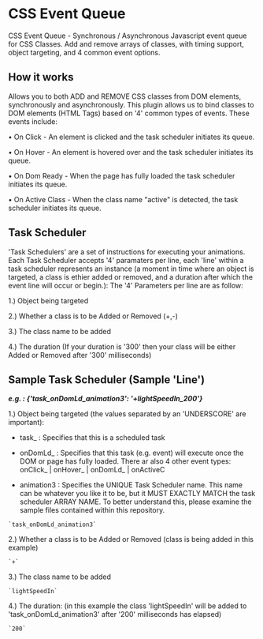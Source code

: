 CSS Event Queue
===============

CSS Event Queue - Synchronous / Asynchronous Javascript event queue for CSS Classes. Add and remove arrays of classes, with timing support, object targeting, and 4 common event options.


## How it works

Allows you to both ADD and REMOVE CSS classes from DOM elements, synchronously and asynchronously.  This plugin allows us to bind classes to DOM elements (HTML Tags) based on '4' common types of events. These events include:
  
  • On Click - An element is clicked and the task scheduler initiates its queue.
  
  • On Hover - An element is hovered over and the task scheduler initiates its queue.
  
  • On Dom Ready - When the page has fully loaded the task scheduler initiates its queue.
  
  • On Active Class - When the class name "active" is detected, the task scheduler initiates its queue.
  
  
## Task Scheduler
'Task Schedulers' are a set of instructions for executing your animations. Each Task Scheduler accepts '4' paramaters per line, each 'line' within a task scheduler represents an instance (a moment in time where an object is targeted, a class is ethier added or removed, and a duration after which the event line will occur or begin.): The '4' Parameters per line are as follow:

  1.) Object being targeted
  
  2.) Whether a class is to be Added or Removed (+,-)
  
  3.) The class name to be added
  
  4.) The duration (If your duration is '300' then your class will be either Added or Removed after '300' milliseconds)


## Sample Task Scheduler (Sample 'Line')

***e.g. : {'task_onDomLd_animation3': '+lightSpeedIn_200'}***

  1.) Object being targeted (the values separated by an 'UNDERSCORE' are important): 
  
   * task_ : Specifies that this is a scheduled task
   
   * onDomLd_ : Specifies that this task (e.g. event) will execute once the DOM or page has fully loaded. There ar also 4 other event types: onClick_ | onHover_ | onDomLd_ | onActiveC
   
   * animation3 : Specifies the UNIQUE Task Scheduler name. This name can be whatever you like it to be, but it MUST EXACTLY MATCH the task scheduler ARRAY NAME. To better understand this, please examine the sample files contained within this repository.

    `task_onDomLd_animation3`
    
  2.) Whether a class is to be Added or Removed (class is being added in this example)
  
    `+`
    
  3.) The class name to be added
  
    `lightSpeedIn`
  
  4.) The duration: (in this example the class 'lightSpeedIn' will be added to 'task_onDomLd_animation3' after '200' milliseconds has elapsed)
  
    `200`
